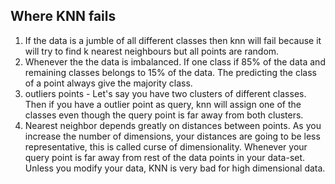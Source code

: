 ## Where KNN fails

1. If the data is a jumble of all different classes then knn will fail because it will try to find k nearest neighbours but all points are random.
2. Whenever the the data is imbalanced. If one class if 85% of the data and remaining classes belongs to 15% of the data. The predicting the class of a point always give the majority class.
3. outliers points - Let's say you have two clusters of different classes. Then if you have a outlier point as query, knn will assign one of the classes even though the query point is far away from both clusters.
4. Nearest neighbor depends greatly on distances between points. As you increase the number of dimensions, your distances are going to be less representative, this is called curse of dimensionality. Whenever your query point is far away from rest of the data points in your data-set. Unless you modify your data, KNN is very bad for high dimensional data. 


